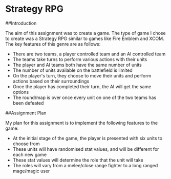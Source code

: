 # Strategy RPG

##Introduction

The aim of this assignment was to create a game. The type of game I chose to create was a Strategy RPG similar to games like Fire Emblem and XCOM. The key features of this genre are as follows:

  * There are two teams, a player controlled team and an AI controlled team
  * The teams take turns to perform various actions with their units
  * The player and AI teams both have the same number of units
  * The number of units available on the battlefield is limited
  * On the player's turn, they choose to move their units and perform actions based on their surroundings
  * Once the player has completed their turn, the AI will get the same options
  * The round/map is over once every unit on one of the two teams has been defeated

##Assignment Plan

My plan for this assignment is to implement the following features to the game:

  * At the initial stage of the game, the player is presented with six units to choose from
  * These units will have randomised stat values, and will be different for each new game
  * These stat values will determine the role that the unit will take
  * The roles will vary from a melee/close range fighter to a long ranged mage/magic user


  
  
